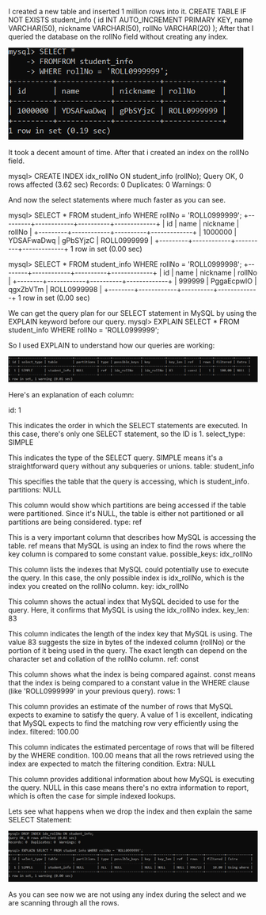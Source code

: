 I created a new table and inserted 1 million rows into it.
 CREATE TABLE IF NOT EXISTS student_info (
        id INT AUTO_INCREMENT PRIMARY KEY,
        name VARCHAR(50),
        nickname VARCHAR(50),
        rollNo VARCHAR(20)
    );
After that I queried the database on the rollNo field without creating any index.

![alt text](image-2.png)

It took a decent amount of time.
After that i created an index on the rollNo field.

mysql> CREATE INDEX idx_rollNo ON student_info (rollNo);
Query OK, 0 rows affected (3.62 sec)
Records: 0  Duplicates: 0  Warnings: 0

And now the select statements where much faster as you can see.

mysql> SELECT * FROM student_info WHERE rollNo = 'ROLL0999999';
+---------+------------+----------+-------------+
| id      | name       | nickname | rollNo      |
+---------+------------+----------+-------------+
| 1000000 | YDSAFwaDwq | gPbSYjzC | ROLL0999999 |
+---------+------------+----------+-------------+
1 row in set (0.00 sec)

mysql> SELECT * FROM student_info WHERE rollNo = 'ROLL0999998';
+--------+------------+----------+-------------+
| id     | name       | nickname | rollNo      |
+--------+------------+----------+-------------+
| 999999 | PggaEcpwIO | qgxZbVTm | ROLL0999998 |
+--------+------------+----------+-------------+
1 row in set (0.00 sec)

We can get the query plan for our SELECT statement in MySQL by using the EXPLAIN keyword before our query.
mysql> EXPLAIN SELECT * FROM student_info WHERE rollNo = 'ROLL0999999';

So I used EXPLAIN to understand how our queries are working:

![alt text](image-3.png)

Here's an explanation of each column:

id: 1

This indicates the order in which the SELECT statements are executed. In this case, there's only one SELECT statement, so the ID is 1.
select_type: SIMPLE

This indicates the type of the SELECT query. SIMPLE means it's a straightforward query without any subqueries or unions.
table: student_info

This specifies the table that the query is accessing, which is student_info.
partitions: NULL

This column would show which partitions are being accessed if the table were partitioned. Since it's NULL, the table is either not partitioned or all partitions are being considered.
type: ref

This is a very important column that describes how MySQL is accessing the table. ref means that MySQL is using an index to find the rows where the key column is compared to some constant value.
possible_keys: idx_rollNo

This column lists the indexes that MySQL could potentially use to execute the query. In this case, the only possible index is idx_rollNo, which is the index you created on the rollNo column.
key: idx_rollNo

This column shows the actual index that MySQL decided to use for the query. Here, it confirms that MySQL is using the idx_rollNo index.
key_len: 83

This column indicates the length of the index key that MySQL is using. The value 83 suggests the size in bytes of the indexed column (rollNo) or the portion of it being used in the query. The exact length can depend on the character set and collation of the rollNo column.
ref: const

This column shows what the index is being compared against. const means that the index is being compared to a constant value in the WHERE clause (like 'ROLL0999999' in your previous query).
rows: 1

This column provides an estimate of the number of rows that MySQL expects to examine to satisfy the query. A value of 1 is excellent, indicating that MySQL expects to find the matching row very efficiently using the index.
filtered: 100.00

This column indicates the estimated percentage of rows that will be filtered by the WHERE condition. 100.00 means that all the rows retrieved using the index are expected to match the filtering condition.
Extra: NULL

This column provides additional information about how MySQL is executing the query. NULL in this case means there's no extra information to report, which is often the case for simple indexed lookups.


Lets see what happens when we drop the index and then explain the same SELECT Statement:

![alt text](image-4.png)

As you can see now we are not using any index during the select and we are scanning through all the rows.

